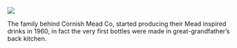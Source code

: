 ![](https://www.cornishmead.co.uk/wp-content/uploads/2016/10/Logo-Sq-1.png)

The family behind Cornish Mead Co, started producing their Mead inspired drinks in 1960, in fact the very first bottles were made in great-grandfather’s back kitchen.
